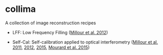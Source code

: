 # collima
A collection of image reconstruction recipes

- LFF: Low Frequency Filling ([Millour et al. 2012](https://ui.adsabs.harvard.edu/abs/2012SPIE.8445E..1BM/abstract))

- Self-Cal: Self-calibration applied to optical interferometry ([Millour et al. 2011](https://ui.adsabs.harvard.edu/abs/2011A%26A...526A.107M/abstract), [2012](https://ui.adsabs.harvard.edu/abs/2012SPIE.8445E..1BM/abstract), [2015](https://ui.adsabs.harvard.edu/abs/2015IAUGA..2257065M/abstract), [Mourard et al. 2015](https://ui.adsabs.harvard.edu/abs/2015A%26A...577A..51M/abstract))

